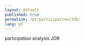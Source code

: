 ```yaml
---
layout: default
published: true
permalink: /pt/participation/JOR/
lang: pt
---
```


participation analysis JOR
